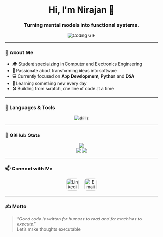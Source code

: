 <h1 align="center">Hi, I'm Nirajan 👋</h1>
<h3 align="center">Turning mental models into functional systems.</h3>

<p align="center">
  <img src="https://camo.githubusercontent.com/3e4ba60aaf08d8e8b8b91661ac3c263e3b0bb8ded371128dc3fe9b84b5464e42/68747470733a2f2f6d656469612e74656e6f722e636f6d2f726550446644574f33586f41414141642f6861636b696e672e676966" alt="Coding GIF" />
</p>

---

### 🚀 About Me

- 🎓 Student specializing in Computer and Electronics Engineering
- 🧠 Passionate about transforming ideas into software  
- 💻 Currently focused on **App Development**, **Python** and **DSA** 
- 🌱 Learning something new every day  
- 🛠️ Building from scratch, one line of code at a time  

---

### 🧰 Languages & Tools

<p align="center">
  <img src="https://skillicons.dev/icons?i=python,dart,flutter,java,c,cpp,js,html,css,git,github,vscode,figma,linux" alt="skills" />
</p>

---

### 🧭 GitHub Stats

<p align="center">
  <img src="https://github-profile-summary-cards.vercel.app/api/cards/profile-details?username=dallekhursani&theme=github_dark" />
  <br />
  <img src="https://github-profile-summary-cards.vercel.app/api/cards/most-commit-language?username=dallekhursani&theme=github_dark" />
  <img src="https://github-profile-summary-cards.vercel.app/api/cards/productive-time?username=dallekhursani&theme=github_dark&utcOffset=+5.45" />
</p>

---

### 📫 Connect with Me

<p align="center">
  <a href="https://www.linkedin.com/in/nirajan-parajuli-392408363" target="_blank" style="text-decoration:none;">
    <img
      alt="LinkedIn"
      src="https://cdn.jsdelivr.net/npm/simple-icons@v9/icons/linkedin.svg"
      width="40" height="40"
      style="border-radius:8px; transition: transform 0.3s;"
      onmouseover="this.style.transform='scale(1.2)'"
      onmouseout="this.style.transform='scale(1)'"
    />
  </a>
  &nbsp;&nbsp;&nbsp;
  <a href="mailto:nirajan.3.1415@gmail.com" target="_blank" style="text-decoration:none;">
    <img
      alt="Email"
      src="https://cdn.jsdelivr.net/npm/simple-icons@v9/icons/gmail.svg"
      width="40" height="40"
      style="border-radius:8px; transition: transform 0.3s;"
      onmouseover="this.style.transform='scale(1.2)'"
      onmouseout="this.style.transform='scale(1)'"
    />
  </a>
</p>

---

### ✍️ Motto

> _"Good code is written for humans to read and for machines to execute."_  
> Let’s make thoughts executable.
